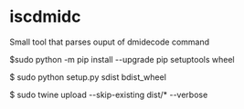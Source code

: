 # iscdmidc

Small tool that parses ouput of dmidecode command



$sudo python -m pip install  --upgrade pip  setuptools wheel

$ sudo python setup.py sdist bdist_wheel

$ sudo twine upload --skip-existing  dist/* --verbose
